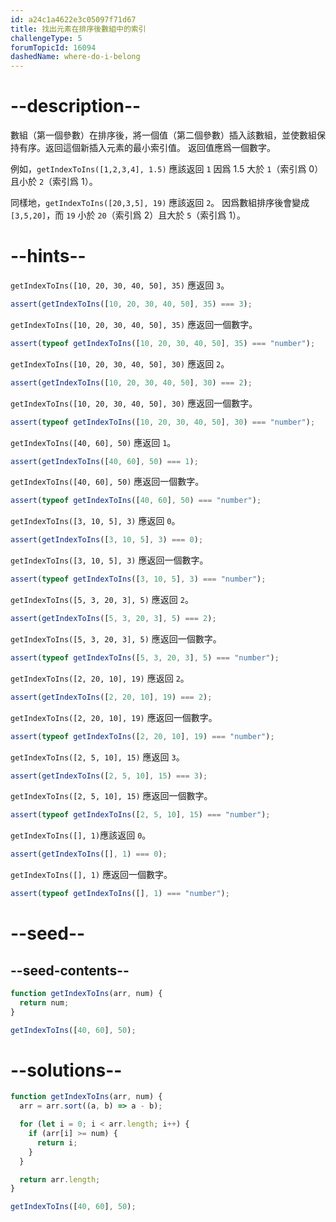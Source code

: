 ```yaml
---
id: a24c1a4622e3c05097f71d67
title: 找出元素在排序後數組中的索引
challengeType: 5
forumTopicId: 16094
dashedName: where-do-i-belong
---
```


# --description--

數組（第一個參數）在排序後，將一個值（第二個參數）插入該數組，並使數組保持有序。返回這個新插入元素的最小索引值。 返回值應爲一個數字。

例如，`getIndexToIns([1,2,3,4], 1.5)` 應該返回 `1` 因爲 1.5 大於 `1`（索引爲 0）且小於 `2`（索引爲 1）。

同樣地，`getIndexToIns([20,3,5], 19)` 應該返回 `2`。 因爲數組排序後會變成 `[3,5,20]`，而 `19` 小於 `20`（索引爲 2）且大於 `5`（索引爲 1）。

# --hints--

`getIndexToIns([10, 20, 30, 40, 50], 35)` 應返回 `3`。

```js
assert(getIndexToIns([10, 20, 30, 40, 50], 35) === 3);
```

`getIndexToIns([10, 20, 30, 40, 50], 35)` 應返回一個數字。

```js
assert(typeof getIndexToIns([10, 20, 30, 40, 50], 35) === "number");
```

`getIndexToIns([10, 20, 30, 40, 50], 30)` 應返回 `2`。

```js
assert(getIndexToIns([10, 20, 30, 40, 50], 30) === 2);
```

`getIndexToIns([10, 20, 30, 40, 50], 30)` 應返回一個數字。

```js
assert(typeof getIndexToIns([10, 20, 30, 40, 50], 30) === "number");
```

`getIndexToIns([40, 60], 50)` 應返回 `1`。

```js
assert(getIndexToIns([40, 60], 50) === 1);
```

`getIndexToIns([40, 60], 50)` 應返回一個數字。

```js
assert(typeof getIndexToIns([40, 60], 50) === "number");
```

`getIndexToIns([3, 10, 5], 3)` 應返回 `0`。

```js
assert(getIndexToIns([3, 10, 5], 3) === 0);
```

`getIndexToIns([3, 10, 5], 3)` 應返回一個數字。

```js
assert(typeof getIndexToIns([3, 10, 5], 3) === "number");
```

`getIndexToIns([5, 3, 20, 3], 5)` 應返回 `2`。

```js
assert(getIndexToIns([5, 3, 20, 3], 5) === 2);
```

`getIndexToIns([5, 3, 20, 3], 5)` 應返回一個數字。

```js
assert(typeof getIndexToIns([5, 3, 20, 3], 5) === "number");
```

`getIndexToIns([2, 20, 10], 19)` 應返回 `2`。

```js
assert(getIndexToIns([2, 20, 10], 19) === 2);
```

`getIndexToIns([2, 20, 10], 19)` 應返回一個數字。

```js
assert(typeof getIndexToIns([2, 20, 10], 19) === "number");
```

`getIndexToIns([2, 5, 10], 15)` 應返回 `3`。

```js
assert(getIndexToIns([2, 5, 10], 15) === 3);
```

`getIndexToIns([2, 5, 10], 15)` 應返回一個數字。

```js
assert(typeof getIndexToIns([2, 5, 10], 15) === "number");
```

`getIndexToIns([], 1)`應該返回 `0`。

```js
assert(getIndexToIns([], 1) === 0);
```

`getIndexToIns([], 1)` 應返回一個數字。

```js
assert(typeof getIndexToIns([], 1) === "number");
```

# --seed--

## --seed-contents--

```js
function getIndexToIns(arr, num) {
  return num;
}

getIndexToIns([40, 60], 50);
```

# --solutions--

```js
function getIndexToIns(arr, num) {
  arr = arr.sort((a, b) => a - b);

  for (let i = 0; i < arr.length; i++) {
    if (arr[i] >= num) {
      return i;
    }
  }

  return arr.length;
}

getIndexToIns([40, 60], 50);
```
